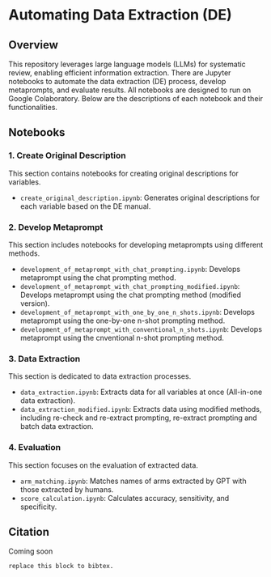 # Automating Data Extraction (DE)

## Overview
This repository leverages large language models (LLMs) for systematic review, enabling efficient information extraction. There are Jupyter notebooks to automate the data extraction (DE) process, develop metaprompts, and evaluate results. All notebooks are designed to run on Google Colaboratory. Below are the descriptions of each notebook and their functionalities.

## Notebooks

### 1. Create Original Description

This section contains notebooks for creating original descriptions for variables.
- `create_original_description.ipynb`: Generates original descriptions for each variable based on the DE manual.

### 2. Develop Metaprompt

This section includes notebooks for developing metaprompts using different methods.
- `development_of_metaprompt_with_chat_prompting.ipynb`: Develops metaprompt using the chat prompting method.
- `development_of_metaprompt_with_chat_prompting_modified.ipynb`: Develops metaprompt using the chat prompting method (modified version).
- `development_of_metaprompt_with_one_by_one_n_shots.ipynb`: Develops metaprompt using the one-by-one n-shot prompting method.
- `development_of_metaprompt_with_conventional_n_shots.ipynb`: Develops metaprompt using the cnventional n-shot prompting method.


### 3. Data Extraction

This section is dedicated to data extraction processes.
- `data_extraction.ipynb`: Extracts data for all variables at once (All-in-one data extraction).
- `data_extraction_modified.ipynb`: Extracts data using modified methods, including re-check and re-extract prompting, re-extract prompting and batch data extraction.

### 4. Evaluation

This section focuses on the evaluation of extracted data.
- `arm_matching.ipynb`: Matches names of arms extracted by GPT with those extracted by humans.
- `score_calculation.ipynb`: Calculates accuracy, sensitivity, and specificity.

## Citation
Coming soon

```
replace this block to bibtex.
```

